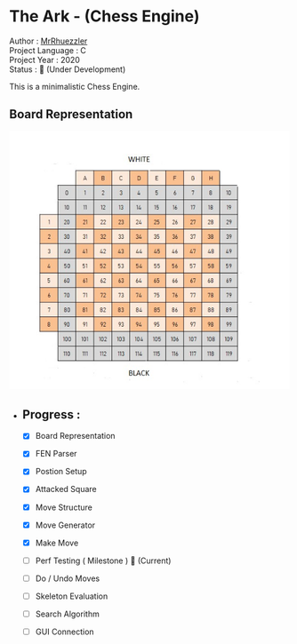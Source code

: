 # The Ark - (Chess Engine)
Author           : [MrRhuezzler](https://github.com/MrRhuezzler)  
Project Language : C  
Project Year     : 2020  
Status           : :triangular_flag_on_post: (Under Development)  

This is a minimalistic Chess Engine.  

## Board Representation
![ChessBoardRepresentation](/Resources/ChessBoardRep.jpg)

- ## Progress :
    - [X] Board Representation
    - [X] FEN Parser
    - [X] Postion Setup
    - [X] Attacked Square
    - [X] Move Structure
    - [X] Move Generator
    - [X] Make Move
    - [ ] Perf Testing ( Milestone ) :triangular_flag_on_post: (Current)
    - [ ] Do / Undo Moves
    - [ ] Skeleton Evaluation
    - [ ] Search Algorithm
    - [ ] GUI Connection
    